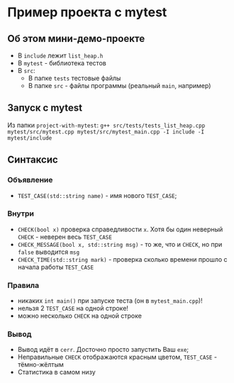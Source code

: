 # Пример проекта с mytest
## Об этом мини-демо-проекте
+ В `include` лежит `list_heap.h`
+ В `mytest` - библиотека тестов
+ В `src`:
  + В папке `tests` тестовые файлы
  + В папке `src` - файлы программы (реальный `main`, например)
## Запуск с mytest
Из папки `project-with-mytest`: 
`g++ src/tests/tests_list_heap.cpp mytest/src/mytest.cpp mytest/src/mytest_main.cpp -I include -I mytest/include`
## Синтаксис
### Объявление
+ `TEST_CASE(std::string name)` - имя нового `TEST_CASE`;
### Внутри
+ `CHECK(bool x)` проверка справедливости `x`. Хотя бы один неверный `CHECK` - неверен весь `TEST_CASE`
+ `CHECK_MESSAGE(bool x, std::string msg)` - то же, что и `CHECK`, но при `false` выводится `msg`
+ `CHECK_TIME(std::string mark)` - проверка сколько времени прошло с начала работы `TEST_CASE`
### Правила
+ никаких `int main()` при запуске теста (он в `mytest_main.cpp`)!
+ нельзя 2 `TEST_CASE` на одной строке!
+ можно несколько `CHECK` на одной строке 
### Вывод
+ Вывод идёт в `cerr`. Досточно просто запустить Ваш `exe`;
+ Неправильные `CHECK` отображаются красным цветом, `TEST_CASE` - тёмно-жёлтым
+ Статистика в самом низу